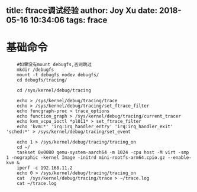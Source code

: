 title: ftrace调试经验
author: Joy Xu
date: 2018-05-16 10:34:06
tags: frace
---

# 基础命令
		#如果没有mount debugfs,否则跳过
		mkdir /debugfs
		mount -t debugfs nodev debugfs/
		cd debugfs/tracing/

		cd /sys/kernel/debug/tracing

		echo > /sys/kernel/debug/tracing/trace
		echo > /sys/kernel/debug/tracing/set_ftrace_filter
		echo funcgraph-proc > trace_options
		echo function_graph > /sys/kernel/debug/tracing/current_tracer
		echo kvm_vcpu_ioctl *pl011* > set_ftrace_filter
		echo 'kvm:*' 'irq:irq_handler_entry' 'irq:irq_handler_exit' 'sched:*' > /sys/kernel/debug/tracing/set_event

		echo 1 > /sys/kernel/debug/tracing/tracing_on
		cd ~/
		taskset 0x0080 qemu-system-aarch64 -m 1024 -cpu host -M virt -smp 1 -nographic -kernel Image -initrd mini-rootfs-arm64.cpio.gz --enable-kvm &
		iperf -c 192.168.11.2
		echo 0 > /sys/kernel/debug/tracing/tracing_on  
		cat  /sys/kernel/debug/tracing/trace > ~/trace.log
		cat ~/trace.log

